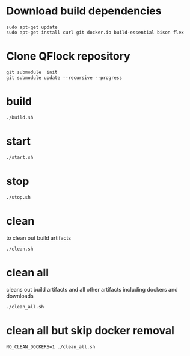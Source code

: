 # Download build dependencies
```shell
sudo apt-get update
sudo apt-get install curl git docker.io build-essential bison flex
```

# Clone QFlock repository
```shell
git submodule  init
git submodule update --recursive --progress
```

# build
```shell
./build.sh
```
# start
```shell
./start.sh
```
# stop
```shell
./stop.sh
```
# clean<BR>
to clean out build artifacts
```shell
./clean.sh
```
# clean all<BR>
cleans out build artifacts and all other artifacts including dockers and downloads
```shell
./clean_all.sh
```
# clean all but skip docker removal
```shell
NO_CLEAN_DOCKERS=1 ./clean_all.sh
```